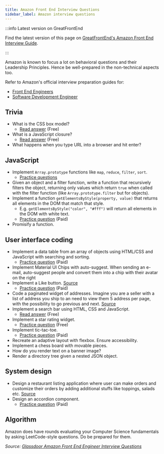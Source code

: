 ```yaml
---
title: Amazon Front End Interview Questions
sidebar_label: Amazon interview questions
---
```


:::info Latest version on GreatFrontEnd

Find the latest version of this page on [GreatFrontEnd's Amazon Front End Interview Guide](https://www.greatfrontend.com/interviews/company/amazon/questions-guides?utm_source=frontendinterviewhandbook&utm_medium=referral&gnrs=frontendinterviewhandbook).

:::

Amazon is known to focus a lot on behavioral questions and their Leadership Principles. Hence be well-prepared in the non-technical aspects too.

Refer to Amazon's official interview preparation guides for:

- [Front End Engineers](/guides/amazon-front-end-guide.pdf)
- [Software Development Engineer](https://amazonsdeinterviewprep.splashthat.com/)

## Trivia

- What is the CSS box model?
  - [Read answer](https://www.greatfrontend.com/questions/quiz/explain-your-understanding-of-the-box-model-and-how-you-would-tell-the-browser-in-css-to-render-your-layout-in-different-box-models?utm_source=frontendinterviewhandbook&utm_medium=referral&gnrs=frontendinterviewhandbook) (Free)
- What is a JavaScript closure?
  - [Read answer](https://www.greatfrontend.com/questions/quiz/what-is-a-closure-and-how-why-would-you-use-one?utm_source=frontendinterviewhandbook&utm_medium=referral&gnrs=frontendinterviewhandbook) (Free)
- What happens when you type URL into a browser and hit enter?

## JavaScript

- Implement `Array.prototype` functions like `map`, `reduce`, `filter`, `sort`.
  - [Practice questions](https://www.greatfrontend.com/questions/js/coding/utilities?utm_source=frontendinterviewhandbook&utm_medium=referral&gnrs=frontendinterviewhandbook)
- Given an object and a filter function, write a function that recursively filters the object, returning only values which return `true` when called with the filter function (like `Array.prototype.filter` but for objects).
- Implement a function `getElementsByStyle(property, value)` that returns all elements in the DOM that match that style.
  - E.g. `getElementsByStyle("color", "#fff")` will return all elements in the DOM with white text.
  - [Practice question](https://www.greatfrontend.com/questions/javascript/get-elements-by-class-name?utm_source=frontendinterviewhandbook&utm_medium=referral&gnrs=frontendinterviewhandbook) (Paid)
- Promisify a function.

## User interface coding

- Implement a data table from an array of objects using HTML/CSS and JavaScript with searching and sorting.
  - [Practice question](https://www.greatfrontend.com/questions/javascript/data-selection?utm_source=frontendinterviewhandbook&utm_medium=referral&gnrs=frontendinterviewhandbook) (Paid)
- Implement Material UI Chips with auto-suggest. When sending an e-mail, auto-suggest people and convert them into a chip with their avatar on the right
- Implement a Like button. [Source](https://leetcode.com/discuss/interview-question/1719943/Amazon-or-Phone-Screen-or-FEE-L5-or-Like-Button)
  - [Practice question](https://www.greatfrontend.com/questions/user-interface/like-button?utm_source=frontendinterviewhandbook&utm_medium=referral&gnrs=frontendinterviewhandbook) (Paid)
- Code a paginated widget of addresses. Imagine you are a seller with a list of address you ship to an need to view them 5 address per page, with the possibility to go previous and next. [Source](<https://leetcode.com/discuss/interview-question/1984996/Amazon-Virtual-Onsite-April-2022-FrontEnd-Engineer-II-(L5)Vancouver-Offer>)
- Implement a search bar using HTML, CSS and JavaScript.
  - [Read answer](https://www.greatfrontend.com/questions/system-design/autocomplete?utm_source=frontendinterviewhandbook&utm_medium=referral&gnrs=frontendinterviewhandbook) (Free)
- Implement a star rating widget.
  - [Practice question](https://www.greatfrontend.com/questions/user-interface/star-rating?utm_source=frontendinterviewhandbook&utm_medium=referral&gnrs=frontendinterviewhandbook) (Free)
- Implement tic-tac-toe.
  - [Practice question](https://www.greatfrontend.com/questions/user-interface/tic-tac-toe?utm_source=frontendinterviewhandbook&utm_medium=referral&gnrs=frontendinterviewhandbook) (Paid)
- Recreate an adaptive layout with flexbox. Ensure accessibility.
- Implement a chess board with movable pieces.
- How do you render text on a banner image?
- Render a directory tree given a nested JSON object.

## System design

- Design a restaurant listing application where user can make orders and customize their orders by adding additional stuffs like toppings, salads etc. [Source](<https://leetcode.com/discuss/interview-question/1984996/Amazon-Virtual-Onsite-April-2022-FrontEnd-Engineer-II-(L5)Vancouver-Offer>)
- Design an accordion component.
  - [Practice question](https://www.greatfrontend.com/questions/user-interface/accordion?utm_source=frontendinterviewhandbook&utm_medium=referral&gnrs=frontendinterviewhandbook) (Paid)

## Algorithm

Amazon does have rounds evaluating your Computer Science fundamentals by asking LeetCode-style questions. Do be prepared for them.

_Source: [Glassdoor Amazon Front End Engineer Interview Questions](https://www.glassdoor.sg/Interview/Amazon-Front-End-Engineer-Interview-Questions-EI_IE6036.0,6_KO7,25.htm)_

